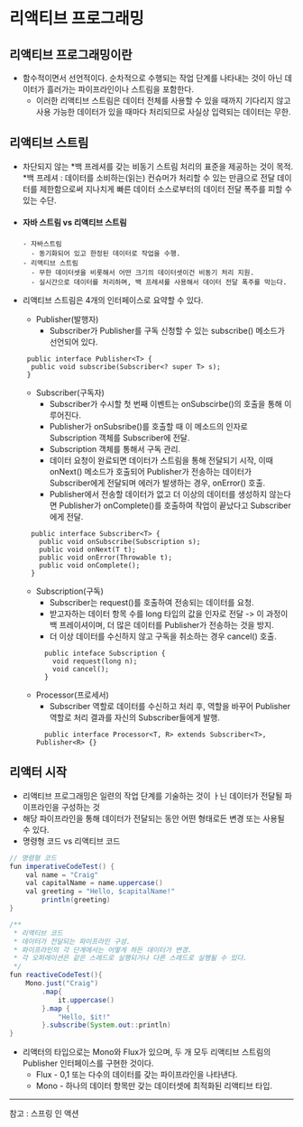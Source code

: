 # 리액티브 프로그래밍  
## 리액티브 프로그래밍이란
- 함수적이면서 선언적이다. 순차적으로 수행되는 작업 단계를 나타내는 것이 아닌 데이터가 흘러가는 파이프라인이나 스트림을 포함한다.  
  - 이러한 리액티브 스트림은 데이터 전체를 사용할 수 있을 때까지 기다리지 않고 사용 가능한 데이터가 있을 때마다 처리되므로 사실상 입력되는 데이터는 무한.

## 리액티브 스트림  
- 차단되지 않는 *백 프레셔를 갖는 비동기 스트림 처리의 표준을 제공하는 것이 목적.  
  *백 프레셔 : 데이터를 소비하는(읽는) 컨슈머가 처리할 수 있는 만큼으로 전달 데이터를 제한함으로써 지나치게 빠른 데이터 소스로부터의 데이터 전달 폭주를 피할 수 있는 수단.
 
- #### 자바 스트림 vs 리액티브 스트림
  ```
  - 자바스트림 
    - 동기화되어 있고 한정된 데이터로 작업을 수행.
  - 리액티브 스트림  
    - 무한 데이터셋을 비롯해서 어떤 크기의 데이터셋이건 비동기 처리 지원.  
    - 실시간으로 데이터를 처리하며, 백 프레셔를 사용해서 데이터 전달 폭주를 막는다.  
  ```
- 리액티브 스트림은 4개의 인터페이스로 요약할 수 있다.
  - Publisher(발행자)   
    - Subscriber가 Publisher를 구독 신청할 수 있는 subscribe() 메소드가 선언되어 있다. 
  ```
   public interface Publisher<T> {
    public void subscribe(Subscriber<? super T> s);
   }
  ```  
  
  - Subscriber(구독자)
    - Subscriber가 수시할 첫 번째 이벤트는 onSubscirbe()의 호출을 통해 이루어진다.
    - Publisher가 onSubsribe()를 호출할 때 이 메소드의 인자로 Subscription 객체를 Subscriber에 전달.  
    - Subscription 객체를 통해서 구독 관리.
    - 데이터 요청이 완료되면 데이터가 스트림을 통해 전달되기 시작, 이때 onNext() 메소드가 호출되어 Publisher가 전송하는 데이터가 Subscriber에게 전달되며 에러가 발생하는 경우, onError() 호출.
    - Publisher에서 전송할 데이터가 없고 더 이상의 데이터를 생성하지 않는다면 Publisher가 onComplete()를 호출하여 작업이 끝났다고 Subscriber에게 전달.
  ```
    public interface Subscriber<T> {
      public void onSubscribe(Subscription s);
      public void onNext(T t);
      public void onError(Throwable t);
      public void onComplete();
    }
  ```
  - Subscription(구독)
    - Subscriber는 request()를 호출하여 전송되는 데이터를 요청.
    - 받고자하는 데이터 항목 수를 long 타입의 값을 인자로 전달 -> 이 과정이 백 프레이셔이며, 더 많은 데이터를 Publisher가 전송하는 것을 방지.
    - 더 이상 데이터를 수신하지 않고 구독을 취소하는 경우 cancel() 호출.   
    ```
      public inteface Subscription {
        void request(long n);
        void cancel();
      }
    ```
  - Processor(프로세서)  
    - Subscriber 역할로 데이터를 수신하고 처리 후, 역할을 바꾸어 Publisher 역할로 처리 결과를 자신의 Subscriber들에게 발행.
    ```
      public interface Processor<T, R> extends Subscriber<T>, Publisher<R> {}
    ```  

## 리액터 시작
- 리액티브 프로그래밍은 일련의 작업 단계를 기술하는 것이 ㅏ닌 데이터가 전달될 파이프라인을 구성하는 것
- 해당 파이프라인을 통해 데이터가 전달되는 동안 어떤 형태로든 변경 또는 사용될 수 있다.
- 명령형 코드 vs 리액티브 코드

```java
// 명령형 코드
fun imperativeCodeTest() {
    val name = "Craig"
    val capitalName = name.uppercase()
    val greeting = "Hello, $capitalName!"
		println(greeting)
}
```

```java
/**
 * 리액티브 코드
 * 데이터가 전달되는 파이프라인 구성.
 * 파이프라인의 각 단계에서는 어떻게 하든 데이터가 변경.
 * 각 오퍼레이션은 같은 스레드로 실행되거나 다른 스레드로 실행될 수 있다.
 */
fun reactiveCodeTest(){
    Mono.just("Craig")
        .map{
            it.uppercase()
        }.map {
            "Hello, $it!"
        }.subscribe(System.out::println)
}
```

- 리액터의 타입으로는 Mono와 Flux가 있으며, 두 개 모두 리액티브 스트림의 Publisher 인터페이스를 구현한 것이다.
    - Flux - 0,1 또는 다수의 데이터를 갖는 파이프라인을 나타낸다.
    - Mono - 하나의 데이터 항목만 갖는 데이터셋에 최적화된 리액티브 타입.




-------------------------
참고 : 스프링 인 액션  
